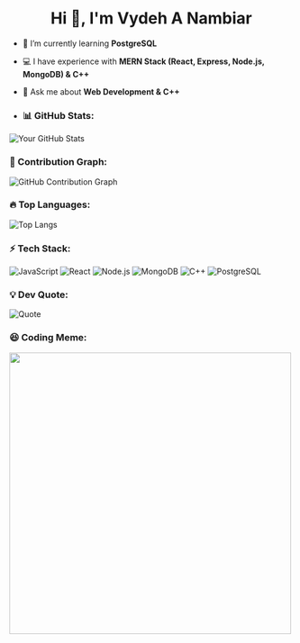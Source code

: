 <h1 align="center">Hi 👋, I'm Vydeh A Nambiar</h1>

- 🌱 I’m currently learning **PostgreSQL**
- 💻 I have experience with **MERN Stack (React, Express, Node.js, MongoDB) & C++**
- 💬 Ask me about **Web Development & C++**

- ### 📊 GitHub Stats:
![Your GitHub Stats](https://github-readme-stats.vercel.app/api?username=Vydeh07&show_icons=true&theme=dark)

### 🚀 Contribution Graph:
![GitHub Contribution Graph](https://github-readme-activity-graph.vercel.app/graph?username=Vydeh07&theme=github-dark)

### 🔥 Top Languages:
![Top Langs](https://github-readme-stats.vercel.app/api/top-langs/?username=Vydeh07&layout=compact&theme=dark)

### ⚡ Tech Stack:
![JavaScript](https://img.shields.io/badge/JavaScript-F7DF1E?style=flat-square&logo=javascript&logoColor=black)
![React](https://img.shields.io/badge/React-20232A?style=flat-square&logo=react&logoColor=61DAFB)
![Node.js](https://img.shields.io/badge/Node.js-43853D?style=flat-square&logo=node.js&logoColor=white)
![MongoDB](https://img.shields.io/badge/MongoDB-4EA94B?style=flat-square&logo=mongodb&logoColor=white)
![C++](https://img.shields.io/badge/C++-00599C?style=flat-square&logo=cplusplus&logoColor=white)
![PostgreSQL](https://img.shields.io/badge/PostgreSQL-316192?style=flat-square&logo=postgresql&logoColor=white)


### 💡 Dev Quote:
![Quote](https://quotes-github-readme.vercel.app/api?type=horizontal&theme=dark)
### 😆 Coding Meme:
<img src="https://media.giphy.com/media/13HgwGsXF0aiGY/giphy.gif" width="500">

